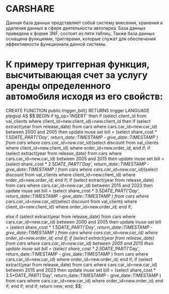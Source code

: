 # CARSHARE

Данная база данных представляет собой систему внесения, хранения и удаления данных в сфере деятельности автопарка.
База данных приведена к форме 3NF, состоит из пяти таблиц.
Также база данных оснащена функциями, триггерами, которые служат для обеспечения эффективности функционала данной системы.

# К примеру триггерная функция, высчитывающая счет за услугу аренды определенного автомобиля исходя из его свойств:

CREATE FUNCTION public.trigger_bill() RETURNS trigger
    LANGUAGE plpgsql
    AS $$ 
BEGIN
if tg_op='INSERT' then
if (select client_id from val_clients where client_id=new.client_id)=new.client_id then
if (select extract(year from release_date) from cars where cars.car_id=new.car_id)  between 2000 and 2005 then 
update inuse set bill = (select share_cost * 1.5*DATE_PART('Day', return_date::TIMESTAMP - give_date::TIMESTAMP ) from cars where cars.car_id=new.car_id)*(select discount from val_clients where client_id=new.client_id) where order_id=new.order_id;
end if;
if (select extract(year from release_date) from cars where cars.car_id=new.car_id) between 2005 and 2015 then 
update inuse set bill = (select share_cost * 2.5*DATE_PART('Day', return_date::TIMESTAMP - give_date::TIMESTAMP ) from cars where cars.car_id=new.car_id)*(select discount from val_clients where client_id=new.client_id) where order_id=new.order_id;
end if;
if (select extract(year from release_date) from cars where cars.car_id=new.car_id)  between 2015 and 2023 then 
update inuse set bill = (select share_cost * 3.5*DATE_PART('Day', return_date::TIMESTAMP - give_date::TIMESTAMP ) from cars where cars.car_id=new.car_id)*(select discount from val_clients where client_id=new.client_id) where order_id=new.order_id;
end if;

else
if (select extract(year from release_date) from cars where cars.car_id=new.car_id)  between 2000 and 2005 then 
update inuse set bill = (select share_cost * 1.5*DATE_PART('Day', return_date::TIMESTAMP - give_date::TIMESTAMP ) from cars where cars.car_id=new.car_id) where order_id=new.order_id;
end if;
if (select extract(year from release_date) from cars where cars.car_id=new.car_id) between 2005 and 2015 then 
update inuse set bill = (select share_cost * 2.5*DATE_PART('Day', return_date::TIMESTAMP - give_date::TIMESTAMP ) from cars where cars.car_id=new.car_id) where order_id=new.order_id;
end if;
if (select extract(year from release_date) from cars where cars.car_id=new.car_id)  between 2015 and 2023 then 
update inuse set bill = (select share_cost * 3.5*DATE_PART('Day', return_date::TIMESTAMP - give_date::TIMESTAMP ) from cars where cars.car_id=new.car_id) where order_id=new.order_id;
end if;
end if;
end if;
return new;
end;
$$;

